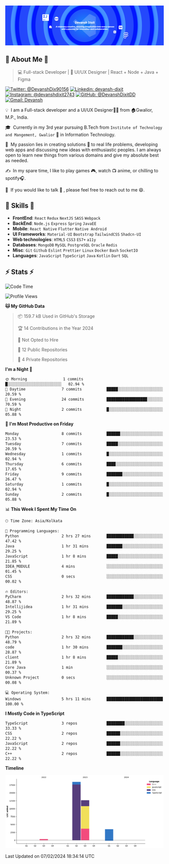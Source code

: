 ![Banner](./DevanshBanner.png)

## 👋 About Me 👋

> 💻 Full-stack Developer | 🎨 UI/UX Designer | React + Node + Java + Figma

[![Twitter: @DevanshDix90156](https://img.shields.io/twitter/follow/DevanshDix90156?style=social)](https://twitter.com/DevanshDix90156)
[![Linkedin: devansh-dixit](https://img.shields.io/badge/-Devansh%20Dixit-blue?style=flat-square&logo=Linkedin&logoColor=white&link=https://www.linkedin.com/in/devanshsk/)](https://www.linkedin.com/in/DevanshDixit27/)
[![Instagram: @devanshdixit2743](https://img.shields.io/badge/-devanshdixit2743-E4405F?style=flat-square&logo=instagram&logoColor=white)](https://instagram.com/devanshdixit2743)
[![GitHub: @DevanshDixitDD](https://img.shields.io/github/followers/DevanshDixitDD?label=follow&style=social)](https://github.com/DevanshDixitDD)
[![Gmail: Devansh](https://img.shields.io/badge/Gmail-D14836?style=flat-square&logo=gmail&logoColor=white)](mailto:devanshdixit2743@gmail.com)

💡 &nbsp;I am a Full-stack developer and a UI/UX Designer🧑‍💻 from 🏠Gwalior, M.P., India.

🎓 &nbsp;Currently in my 3rd year pursuing B.Tech from `Institute of Technology and Mangement, Gwalior` 🏫 in Information Technology.

🌱 &nbsp;My passion lies in creating solutions 🚩 to real life problems, developing web apps and discussing new ideas with enthusiastic peoples.
I am always open to learn new things from various domains and give my absolute best as needed.

✍️ &nbsp;In my spare time, I like to play games 🎮, watch 📺 anime, or chilling to spotify🎧.

💬 &nbsp;If you would like to talk 👋 , please feel free to reach out to me 😄.

##  🎉 Skills  🎉
- **FrontEnd**: `React` `Redux` `NextJS` `SASS` `Webpack`
- **BackEnd**: `Node.js` `Express` `Spring` `JavaEE`
- **Mobile**: `React Native` `Flutter` `Native Android`
- **UI Frameworks**: `Material-UI` `Bootstrap` `TailwindCSS` `Shadcn-UI`
- **Web technologies**: `HTML5` `CSS3` `ES7+` `a11y`
- **Databases**: `MongoDB` `MySQL` `PostgreSQL` `Oracle` `Redis`
- **Misc**: `Git` `Github` `Eslint` `Prettier` `Linux` `Docker` `Bash` `SocketIO`
- **Languages**: `JavaScript` `TypeScript` `Java` `Kotlin` `Dart` `SQL`

## ⚡ Stats ⚡
<!--START_SECTION:waka-->
![Code Time](http://img.shields.io/badge/Code%20Time-5%20hrs%2011%20mins-blue)

![Profile Views](http://img.shields.io/badge/Profile%20Views-38-blue)

**🐱 My GitHub Data** 

> 📦 159.7 kB Used in GitHub's Storage 
 > 
> 🏆 14 Contributions in the Year 2024
 > 
> 🚫 Not Opted to Hire
 > 
> 📜 12 Public Repositories 
 > 
> 🔑 4 Private Repositories 
 > 
**I'm a Night 🦉** 

```text
🌞 Morning                1 commits           █░░░░░░░░░░░░░░░░░░░░░░░░   02.94 % 
🌆 Daytime                7 commits           █████░░░░░░░░░░░░░░░░░░░░   20.59 % 
🌃 Evening                24 commits          ██████████████████░░░░░░░   70.59 % 
🌙 Night                  2 commits           █░░░░░░░░░░░░░░░░░░░░░░░░   05.88 % 
```
📅 **I'm Most Productive on Friday** 

```text
Monday                   8 commits           ██████░░░░░░░░░░░░░░░░░░░   23.53 % 
Tuesday                  7 commits           █████░░░░░░░░░░░░░░░░░░░░   20.59 % 
Wednesday                1 commits           █░░░░░░░░░░░░░░░░░░░░░░░░   02.94 % 
Thursday                 6 commits           ████░░░░░░░░░░░░░░░░░░░░░   17.65 % 
Friday                   9 commits           ███████░░░░░░░░░░░░░░░░░░   26.47 % 
Saturday                 1 commits           █░░░░░░░░░░░░░░░░░░░░░░░░   02.94 % 
Sunday                   2 commits           █░░░░░░░░░░░░░░░░░░░░░░░░   05.88 % 
```


📊 **This Week I Spent My Time On** 

```text
🕑︎ Time Zone: Asia/Kolkata

💬 Programming Languages: 
Python                   2 hrs 27 mins       ████████████░░░░░░░░░░░░░   47.42 % 
Java                     1 hr 31 mins        ███████░░░░░░░░░░░░░░░░░░   29.25 % 
JavaScript               1 hr 8 mins         █████░░░░░░░░░░░░░░░░░░░░   21.85 % 
IDEA_MODULE              4 mins              ░░░░░░░░░░░░░░░░░░░░░░░░░   01.45 % 
CSS                      0 secs              ░░░░░░░░░░░░░░░░░░░░░░░░░   00.02 % 

🔥 Editors: 
PyCharm                  2 hrs 32 mins       ████████████░░░░░░░░░░░░░   48.87 % 
Intellijidea             1 hr 31 mins        ███████░░░░░░░░░░░░░░░░░░   29.25 % 
VS Code                  1 hr 8 mins         █████░░░░░░░░░░░░░░░░░░░░   21.89 % 

🐱‍💻 Projects: 
Python                   2 hrs 32 mins       ████████████░░░░░░░░░░░░░   48.79 % 
code                     1 hr 30 mins        ███████░░░░░░░░░░░░░░░░░░   28.87 % 
client                   1 hr 8 mins         █████░░░░░░░░░░░░░░░░░░░░   21.89 % 
Core Java                1 min               ░░░░░░░░░░░░░░░░░░░░░░░░░   00.37 % 
Unknown Project          0 secs              ░░░░░░░░░░░░░░░░░░░░░░░░░   00.08 % 

💻 Operating System: 
Windows                  5 hrs 11 mins       █████████████████████████   100.00 % 
```

**I Mostly Code in TypeScript** 

```text
TypeScript               3 repos             ████████░░░░░░░░░░░░░░░░░   33.33 % 
CSS                      2 repos             ██████░░░░░░░░░░░░░░░░░░░   22.22 % 
JavaScript               2 repos             ██████░░░░░░░░░░░░░░░░░░░   22.22 % 
C++                      2 repos             ██████░░░░░░░░░░░░░░░░░░░   22.22 % 
```



**Timeline**

![Lines of Code chart](https://raw.githubusercontent.com/DevanshDixitDD/DevanshDixitDD/main/assets/bar_graph.png)


 Last Updated on 07/02/2024 18:34:14 UTC
<!--END_SECTION:waka-->
